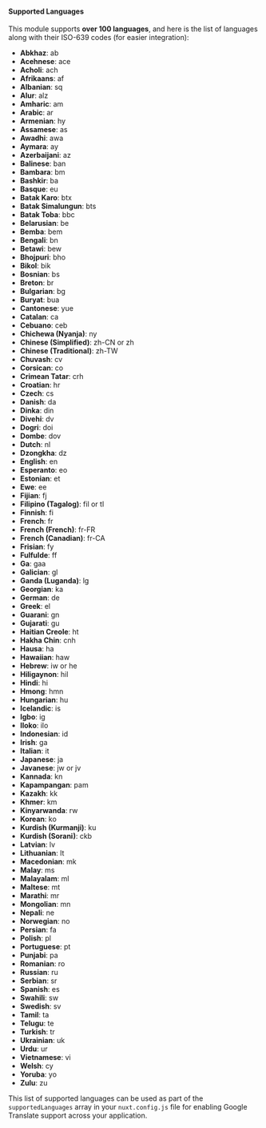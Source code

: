#### **Supported Languages**

This module supports **over 100 languages**, and here is the list of languages along with their ISO-639 codes (for easier integration):

   - **Abkhaz**: ab
   - **Acehnese**: ace
   - **Acholi**: ach
   - **Afrikaans**: af
   - **Albanian**: sq
   - **Alur**: alz
   - **Amharic**: am
   - **Arabic**: ar
   - **Armenian**: hy
   - **Assamese**: as
   - **Awadhi**: awa
   - **Aymara**: ay
   - **Azerbaijani**: az
   - **Balinese**: ban
   - **Bambara**: bm
   - **Bashkir**: ba
   - **Basque**: eu
   - **Batak Karo**: btx
   - **Batak Simalungun**: bts
   - **Batak Toba**: bbc
   - **Belarusian**: be
   - **Bemba**: bem
   - **Bengali**: bn
   - **Betawi**: bew
   - **Bhojpuri**: bho
   - **Bikol**: bik
   - **Bosnian**: bs
   - **Breton**: br
   - **Bulgarian**: bg
   - **Buryat**: bua
   - **Cantonese**: yue
   - **Catalan**: ca
   - **Cebuano**: ceb
   - **Chichewa (Nyanja)**: ny
   - **Chinese (Simplified)**: zh-CN or zh
   - **Chinese (Traditional)**: zh-TW
   - **Chuvash**: cv
   - **Corsican**: co
   - **Crimean Tatar**: crh
   - **Croatian**: hr
   - **Czech**: cs
   - **Danish**: da
   - **Dinka**: din
   - **Divehi**: dv
   - **Dogri**: doi
   - **Dombe**: dov
   - **Dutch**: nl
   - **Dzongkha**: dz
   - **English**: en
   - **Esperanto**: eo
   - **Estonian**: et
   - **Ewe**: ee
   - **Fijian**: fj
   - **Filipino (Tagalog)**: fil or tl
   - **Finnish**: fi
   - **French**: fr
   - **French (French)**: fr-FR
   - **French (Canadian)**: fr-CA
   - **Frisian**: fy
   - **Fulfulde**: ff
   - **Ga**: gaa
   - **Galician**: gl
   - **Ganda (Luganda)**: lg
   - **Georgian**: ka
   - **German**: de
   - **Greek**: el
   - **Guarani**: gn
   - **Gujarati**: gu
   - **Haitian Creole**: ht
   - **Hakha Chin**: cnh
   - **Hausa**: ha
   - **Hawaiian**: haw
   - **Hebrew**: iw or he
   - **Hiligaynon**: hil
   - **Hindi**: hi
   - **Hmong**: hmn
   - **Hungarian**: hu
   - **Icelandic**: is
   - **Igbo**: ig
   - **Iloko**: ilo
   - **Indonesian**: id
   - **Irish**: ga
   - **Italian**: it
   - **Japanese**: ja
   - **Javanese**: jw or jv
   - **Kannada**: kn
   - **Kapampangan**: pam
   - **Kazakh**: kk
   - **Khmer**: km
   - **Kinyarwanda**: rw
   - **Korean**: ko
   - **Kurdish (Kurmanji)**: ku
   - **Kurdish (Sorani)**: ckb
   - **Latvian**: lv
   - **Lithuanian**: lt
   - **Macedonian**: mk
   - **Malay**: ms
   - **Malayalam**: ml
   - **Maltese**: mt
   - **Marathi**: mr
   - **Mongolian**: mn
   - **Nepali**: ne
   - **Norwegian**: no
   - **Persian**: fa
   - **Polish**: pl
   - **Portuguese**: pt
   - **Punjabi**: pa
   - **Romanian**: ro
   - **Russian**: ru
   - **Serbian**: sr
   - **Spanish**: es
   - **Swahili**: sw
   - **Swedish**: sv
   - **Tamil**: ta
   - **Telugu**: te
   - **Turkish**: tr
   - **Ukrainian**: uk
   - **Urdu**: ur
   - **Vietnamese**: vi
   - **Welsh**: cy
   - **Yoruba**: yo
   - **Zulu**: zu

This list of supported languages can be used as part of the `supportedLanguages` array in your `nuxt.config.js` file for enabling Google Translate support across your application.
